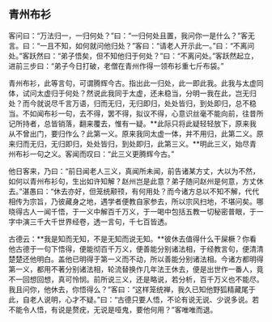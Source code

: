 ##  青州布衫

客问曰：“万法归一，一归何处？”曰：“一归何处且置，我问你一是什么？”客无言。曰：“一且不知，如何就问他归处？”客曰：“请老人开示此一。”曰：“不离问处。”客跃然曰：“弟子悟矣，但不知他归于何处？”曰：“不离问处。”客跃然起立，进前三步曰：“弟子今日打破，老僧在青州作得一领布衫重七斤布袋。”

青州布衫，此等言句，可谓腾辉今古。指出此一归处，此一即此我。此我与太虚同体，试问太虚归于何处？然说此我同于太虚，还未稳当，分明一我在此，岂无归处？而今就说尽千言万语，归而无归，无归即归，处处皆归，到处即归，总不稳当。不如闻布衫一句，去不得，罢不得，拟议不得，心意识丝毫不能向前，往昔所记所持者，总皆销落，翻来覆去，惟有一疑。**此际只将此疑轻轻放下，原来我从不曾出门，要归作么？此第一义。原来我同太虚一体，并不用归，此第二义。原来归而无归，无归即归，处处皆归，到处即归，此第三义。**明此三义，始尽青州布衫一句之义。客闻而叹曰：“此三义更腾辉今古。”

他日客来，乃曰：“前日闻老人三义，真闻所未闻，前告诸某方丈，大以为不然，如何以青州布衫句，生出如许知解？赵州岂是此意？弟子随问赵州是何意，方丈休去。”湛愚曰：“休去亦好，但笼统颟顸，有何用处？而今诸方总以不知不解，代代相传为宗旨，乃彼藏身之地，遇学者便教自家参去，所以宗风扫地，不堪问矣。哪晓得古人一闻千悟，于一义中解百千万义，于一喝中包括五教一切秘密普眼，于一字中演三千大千世界经卷，透一言句，千七百皆透。

古德云：**我是知而无知，不是无知而说无知。**彼休去值得什么干屎橛？你看他古德于一句下悟得，便能彻百千万义，便善能分别诸法相，于经教言句，便清清楚楚还他明白。盖他已明得于第一义而不动，所以善能分别诸法相。今诸方都明得第一义，都用不著分别诸法相，轮流替换作几年法王休去，便是出世作一番人，竟不一回想回想，真可怜悯。前所说三义，还是略说，若分析，百千万义也不能尽。我且问你，他休去，你悟得么？”客曰：“这样笼统禅，我久已知他野狐精藏尾于此，自老人说明，心才不疑。”曰：“古德只要人悟，不论有说无说、少说多说。若不能令人悟，有说是赘疣，无说是哑鬼，要他何用？”客唯唯而退。
